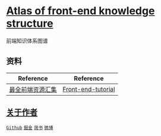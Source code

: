 # [Atlas of front-end knowledge structure](https://github.com/zhanglingrd/front-end-structure)
前端知识体系图谱

## 资料

| Reference | Reference
| --------- | ---------
| [最全前端资源汇集](https://www.jianshu.com/p/c3dae0951f74) | [Front-end-tutorial](https://github.com/windiest/Front-end-tutorial)

## [关于作者](http://zhangling.site)
[`Github`](https://github.com/zhanglingrd)
[`掘金`](https://juejin.im/user/59e6e9acf265da43111f4c21/collections?type=created)
[`简书`](https://www.jianshu.com/u/539a1124c845)
[`微博`](https://www.weibo.com/5565541266/profile)

